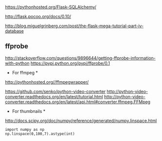https://pythonhosted.org/Flask-SQLAlchemy/

http://flask.pocoo.org/docs/0.10/

http://blog.miguelgrinberg.com/post/the-flask-mega-tutorial-part-iv-database

## ffprobe

http://stackoverflow.com/questions/9896644/getting-ffprobe-information-with-python
https://pypi.python.org/pypi/ffprobe/0.1

* For ffmpeg *

http://pythonhosted.org//ffmpegwrapper/

https://github.com/senko/python-video-converter
http://python-video-converter.readthedocs.org/en/latest/tutorial.html
http://python-video-converter.readthedocs.org/en/latest/api.html#converter.ffmpeg.FFMpeg

* For thumbnails *

http://docs.scipy.org/doc/numpy/reference/generated/numpy.linspace.html

```
import numpy as np
np.linspace(0,100,7).astype(int)
```
